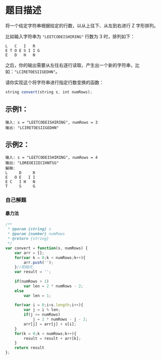 # 题目描述  
将一个给定字符串根据给定的行数，以从上往下、从左到右进行 Z 字形排列。

比如输入字符串为 `"LEETCODEISHIRING"` 行数为 3 时，排列如下： 

```
L   C   I   R
E T O E S I I G
E   D   H   N
```

之后，你的输出需要从左往右逐行读取，产生出一个新的字符串，比如：`"LCIRETOESIIGEDHN"`。

请你实现这个将字符串进行指定行数变换的函数：

```js
string convert(string s, int numRows);
```




## 示例1：  
``` 
输入: s = "LEETCODEISHIRING", numRows = 3
输出: "LCIRETOESIIGEDHN" 
```
## 示例2：  
```
输入: s = "LEETCODEISHIRING", numRows = 4
输出: "LDREOEIIECIHNTSG"
解释: 
L     D     R
E   O E   I I
E C   I H   N
T     S     G
```


### 自己解题  
#### 暴力法    
``` javascript 
/**
 * @param {string} s
 * @param {number} numRows
 * @return {string}
 */
var convert = function(s, numRows) {
    var arr = [];
    for(var k = 0;k < numRows;k++){
        arr.push('');
    }//初始化
    var result = '';
    
    if(numRows > 1)
        var len = 2 * numRows - 2;
    else
        var len = 1;
    
    for(var i = 0;i<s.length;i++){
        var j = i % len;
        if(j >= numRows)
            j = 2 * numRows - j - 2;
        arr[j] = arr[j] + s[i];
    }
    for(k = 0;k < numRows;k++){
        result = result + arr[k];
    }
    return result
};
```
  



